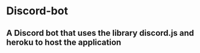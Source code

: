 # Discord-bot

## A Discord bot that uses the library discord.js and heroku to host the application
